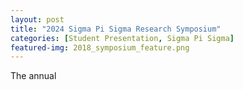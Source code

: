```yaml
---
layout: post
title: "2024 Sigma Pi Sigma Research Symposium"
categories: [Student Presentation, Sigma Pi Sigma]
featured-img: 2018_symposium_feature.png
---
```


The annual
